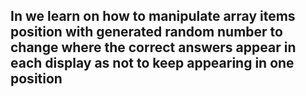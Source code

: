 ## In <App /> we learn on how to manipulate array items position with generated random number to change where the correct answers appear in each display as not to keep appearing in one position

<!-- const { question, incorrect_answers, correct_answer } = questions[index];
  // const answers = [...incorrect_answers, correct_answer]
  let answers = [...incorrect_answers]; // giving all spread incorrect answers to answers variable
  const tempIndex = Math.floor(Math.random() * 4); // getting a random number for manipulating
  //  where to put/pusg the correct answers to btwn the incorrect_answers
  if (tempIndex === 3) {
    // if random number is 3 (dat's it is greater than d last number on the incorrect_answers starting from zero)
    answers.push(correct_answer); // push the correct_answer to the end of answers (that has the values of incorrect_answer in it)
  } else {
    // else push the answers( answers[incorrect_answer that has the same index position as our random numba to the end of answers array])
    answers.push(answers[tempIndex]);
    // and put the correct_answer on that position of the above we push to the end(i.e push incorrct to the end and put the correct in it place)
    answers[tempIndex] = correct_answer;
  } -->
